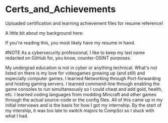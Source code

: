 # Certs_and_Achievements
Uploaded certification and learning achievement files for resume reference!

A little bit about my background here:

If you're reading this, you most likely have my resume in hand. 

#NOTE As a cybersecurity professional, I like to keep my last name redacted on GitHub for, you know,
counter-OSINT purposes.

My undergrad education is not in cyber or anything technical.  What's not listed on there is my love for videogames growing up (and still) and especially computer games.
I learned Networking through Port-forwarding and hosting gaming servers. I learned command-line through enabling the game consoles to run simultaneously so I could cheat
and add gold, health, etc.  I learned coding languages from modding Mincraft and other games through the actual source-code or the config files.  All of this came up
in my initial interviews and is the basis for how I got my internship.  By the start of my intership, it was too late to switch majors to CompSci so I stuck with what I
had.
